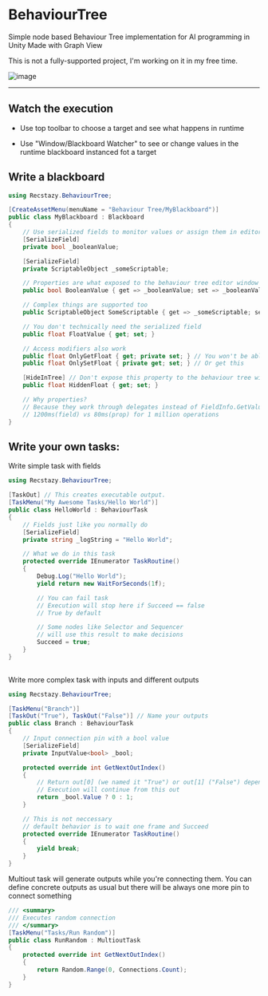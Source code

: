 # BehaviourTree
Simple node based Behaviour Tree implementation for AI programming in Unity
Made with Graph View

This is not a fully-supported project, I'm working on it in my free time.

![image](https://user-images.githubusercontent.com/30838103/152697189-e2e57eba-7e64-4567-bef2-b822c5cbe7eb.png)

---

## Watch the execution
* Use top toolbar to choose a target and see what happens in runtime

* Use "Window/Blackboard Watcher" to see or change values in the runtime blackboard instanced fot a target

## Write a blackboard

```csharp
using Recstazy.BehaviourTree;

[CreateAssetMenu(menuName = "Behaviour Tree/MyBlackboard")]
public class MyBlackboard : Blackboard
{
    // Use serialized fields to monitor values or assign them in editor
    [SerializeField]
    private bool _booleanValue;

    [SerializeField]
    private ScriptableObject _someScriptable;

    // Properties are what exposed to the behaviour tree editor window
    public bool BooleanValue { get => _booleanValue; set => _booleanValue = value; }

    // Complex things are supported too
    public ScriptableObject SomeScriptable { get => _someScriptable; set => _someScriptable = value; }

    // You don't technically need the serialized field
    public float FloatValue { get; set; }

    // Access modifiers also work
    public float OnlyGetFloat { get; private set; } // You won't be able to change this
    public float OnlySetFloat { private get; set; } // Or get this

    [HideInTree] // Don't expose this property to the behaviour tree window
    public float HiddenFloat { get; set; }

    // Why properties?
    // Because they work through delegates instead of FieldInfo.GetValue(obj)
    // 1200ms(field) vs 80ms(prop) for 1 million operations
}
```

## Write your own tasks: 

Write simple task with fields
```csharp
using Recstazy.BehaviourTree;

[TaskOut] // This creates executable output. 
[TaskMenu("My Awesome Tasks/Hello World")]
public class HelloWorld : BehaviourTask
{
    // Fields just like you normally do
    [SerializeField]
    private string _logString = "Hello World";

    // What we do in this task
    protected override IEnumerator TaskRoutine()
    {
        Debug.Log("Hello World");
        yield return new WaitForSeconds(1f);

        // You can fail task
        // Execution will stop here if Succeed == false
        // True by default

        // Some nodes like Selector and Sequencer
        // will use this result to make decisions
        Succeed = true;
    }
}
    
```

Write more complex task with inputs and different outputs
```csharp
using Recstazy.BehaviourTree;

[TaskMenu("Branch")]
[TaskOut("True"), TaskOut("False")] // Name your outputs
public class Branch : BehaviourTask
{
    // Input connection pin with a bool value
    [SerializeField]
    private InputValue<bool> _bool;

    protected override int GetNextOutIndex()
    {
        // Return out[0] (we named it "True") or out[1] ("False") depending on value
        // Execution will continue from this out
        return _bool.Value ? 0 : 1;
    }

    // This is not neccessary
    // default behavior is to wait one frame and Succeed
    protected override IEnumerator TaskRoutine()
    {
        yield break;
    }
}
```

Multiout task will generate outputs while you're connecting them. You can define concrete outputs as usual but there will be always one more pin to connect something

```csharp
/// <summary>
/// Executes random connection
/// </summary>
[TaskMenu("Tasks/Run Random")]
public class RunRandom : MultioutTask
{
    protected override int GetNextOutIndex()
    {
        return Random.Range(0, Connections.Count);
    }
}
```
